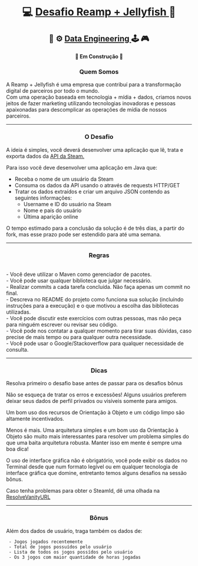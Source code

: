 <h1 align="center">
     💻 <a href="https://www.reamp.com.br/" alt=""> Desafio  Reamp + Jellyfish </a> 🎲
</h1>
<h2 align="center">
     🎲 ⚙️ <a href="https://steamcommunity.com/dev" alt="Engenharia de Dados - Obtendo dados da Steam "> Data Engineering </a>  🕹 🎮
</h2>
<h4 align="center">
	🚧 Em Construção 🚧
</h4>

<h3  align="center">Quem Somos</h3>
<p>
     A Reamp + Jellyfish é uma empresa que contribuí para a transformação digital de parceiros por todo o mundo. 
     <br>
     Com uma operação baseada em tecnologia + mídia + dados, criamos novos jeitos de fazer marketing utilizando tecnologias inovadoras e pessoas apaixonadas para descomplicar as operações de mídia de nossos parceiros.
</p>

<hr>

<h3  align="center">O Desafio</h3>
A ideia é simples, você deverá desenvolver uma aplicação que lê, trata e exporta dados da <a href="https://steamcommunity.com/dev">API da Steam.</a>

Para isso você deve desenvolver uma aplicação em Java que: 

- Receba o nome de um usuário da Steam 
- Consuma os dados da API usando o através de requests HTTP/GET
- Tratar os dados extraídos e criar um arquivo JSON contendo as seguintes informações:
     - Username e ID do usuário na Steam
     - Nome e país do usuário
     - Última aparição online
     

<p>
O tempo estimado para a conclusão da solução é de três dias, a partir do fork, mas esse prazo pode ser estendido para até uma semana.
</p>

<hr>

<h3  align="center">Regras</h3>
<br>
- Você deve utilizar o Maven como gerenciador de pacotes.
<br>
- Você pode usar qualquer biblioteca que julgar necessário.
<br>
- Realizar commits a cada tarefa concluída. Não faça apenas um commit no final.
<br>
- Descreva no README do projeto como funciona sua solução (incluíndo instruções para a execução) e o que motivou a escolha das bibliotecas utilizadas.
<br>
- Você pode discutir este exercícios com outras pessoas, mas não peça para ninguém escrever ou revisar seu código.
<br>
- Você pode nos contatar a qualquer momento para tirar suas dúvidas, caso precise de mais tempo ou para qualquer outra necessidade.
<br>
- Você pode usar o Google/Stackoverflow para qualquer necessidade de consulta.

<hr>

<h3  align="center">Dicas</h3>
<p>Resolva primeiro o desafio base antes de passar para os desafios bônus</p>

<p>Não se esqueça de tratar os erros e excessões! Alguns usuários preferem deixar seus dados de perfil privados ou visíveis somente para amigos.</p>

<p>Um bom uso dos recursos de Orientação à Objeto e um código limpo são altamente incentivados.</p>

<p>Menos é mais. Uma arquitetura simples e um bom uso da Orientação à Objeto são muito mais interessantes para resolver um problema simples do que uma baita arquitetura robusta. Manter isso em mente é sempre uma boa dica! </p>

<p>O uso de interface gráfica não é obrigatório, você pode exibir os dados no Terminal desde que num formato legível ou em qualquer tecnologia de interface gráfica que domine, entretanto temos alguns desafios na sessão bônus. </p>

<p>Caso tenha problemas para obter o SteamId, dê uma olhada na <a href="https://wiki.teamfortress.com/wiki/WebAPI/ResolveVanityURL">ResolveVanityURL</a></p>

<hr>

<h3  align="center">Bônus</h3>
Além dos dados de usuário, traga também os dados de:

     - Jogos jogados recentemente
     - Total de jogos possuídos pelo usuário
     - Lista de todos os jogos possídos pelo usuário
     - Os 3 jogos com maior quantidade de horas jogadas 
    


